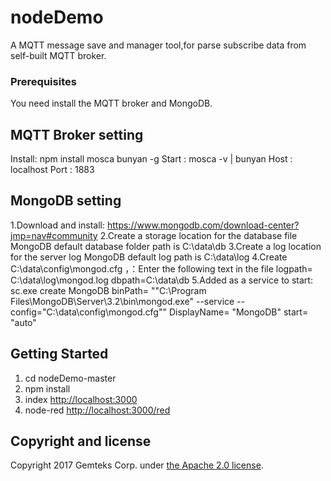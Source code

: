 # nodeDemo

A MQTT message save and manager tool,for parse subscribe data from self-built MQTT broker.

### Prerequisites

You need install the MQTT broker and MongoDB.

## MQTT Broker setting

Install: npm install mosca bunyan -g
Start  : mosca -v | bunyan
Host   : localhost
Port   : 1883

## MongoDB setting

1.Download and install:
  https://www.mongodb.com/download-center?jmp=nav#community
2.Create a storage location for the database file
  MongoDB default database folder path is C:\data\db
3.Create a log location for the server log
  MongoDB default log path is C:\data\log
4.Create C:\data\config\mongod.cfg ，：Enter the following text in the file
	logpath= C:\data\log\mongod.log
	dbpath=C:\data\db
5.Added as a service to start:
  sc.exe create MongoDB binPath= "\"C:\Program Files\MongoDB\Server\3.2\bin\mongod.exe\" --service --config=\"C:\data\config\mongod.cfg\"" DisplayName= "MongoDB" start= "auto"


## Getting Started

1. cd nodeDemo-master
2. npm install
3. index <http://localhost:3000>
4. node-red <http://localhost:3000/red>


## Copyright and license

Copyright 2017 Gemteks Corp. under [the Apache 2.0 license](LICENSE).
